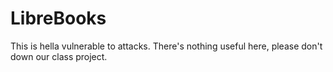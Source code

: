 # LibreBooks
This is hella vulnerable to attacks. There's nothing useful here, please don't down our class project.
